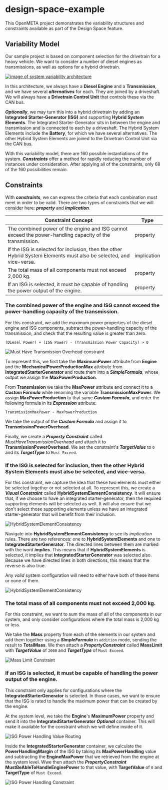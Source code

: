 # design-space-example
This OpenMETA project demonstrates the variability structures and constraints available as part of the Design Space feature.

## Variability Model
Our sample project is based on component selection for the drivetrain for a heavy vehicle. We want to consider a number of diesel engines as transmissions, as well as options for a hybrid drivetrain.

[![image of system variability architecture](images/architecture.svg)](https://docs.google.com/drawings/d/1vpe10HUfPfzYQmR3JW2pXkALklzd0Or0NvBXizgAnLQ/edit?usp=sharing)

In this architecture, we always have a **Diesel Engine** and a **Transmission**, and we have several _**alternatives**_ for each. They are joined by a driveshaft. We will always have a **Drivetrain Control Unit** that controls these via the CAN bus.

_**Optionally**_, we may turn this into a hybrid drivetrain by adding an **Integrated Starter-Generator (ISG)** and supporting **Hybrid System Elements**. The Integrated Starter-Generator sits in between the engine and transmission and is connected to each by a driveshaft. The Hybrid System Elements include the **Battery**, for which we have several alternatives. The other Hybrid System Elements are joined to the Drivetrain Control Unit via the CAN bus.

With this variability model, there are 160 possible instantiations of the system. _**Constraints**_ offer a method for rapidly reducing the number of instances under consideration. After applying all of the constraints, only 68 of the 160 possibilities remain.

## Constraints
With _**constraints**_, we can express the criteria that each combination must meet in order to be valid. There are two types of constraints that we will consider here: _**property**_ and _**implication**_.

Constraint Concept | Type
------------------ | ----
The combined power of the engine and ISG cannot exceed the power-handling capacity of the transmission. | property
If the ISG is selected for inclusion, then the other Hybrid System Elements must also be selected, and vice-versa. | implication
The total mass of all components must not exceed 2,000 kg. | property
If an ISG is selected, it must be capable of handling the power output of the engine. | property

### The combined power of the engine and ISG cannot exceed the power-handling capacity of the transmission.
For this constraint, we add the maximum power properties of the diesel engine and ISG components, subtract the power-handling capacity of the transmission, and check that the resulting value is greater than zero.

`(Diesel Power) + (ISG Power) - (Transmission Power Capacity) > 0`

![Must Have Transmission Overhead constraint](images/must_have_transmission_overhead.png)

To represent this, we first take the **MaximumPower** attribute from **Engine** and the **MechanicalPowerProductionMax** attribute from **IntegratedStarterGenerator** and route them into a _**SimpleFormula**_, whose output we assign the **MaxPowerProduction**.

From **Transmission** we take the **MaxPower** attribute and connect it to a _**Custom Formula**_ while renaming the variable **TransmissionMaxPower**. We assign **MaxPowerProduction** to that same _**Custom Formula**_, and enter the following formula in its _**Expression**_ attribute:

`TransmissionMaxPower - MaxPowerProduction`

We take the output of the _**Custom Formula**_ and assign it to **TransmissionPowerOverhead**.

Finally, we create a _**Property Constraint**_ called _MustHaveTransmissionOverhead_ and attach it to **TransmissionPowerOverhead**. We set the constraint's _**TargetValue**_ to `0` and its _**TargetType**_ to `Must Exceed`.

### If the ISG is selected for inclusion, then the other Hybrid System Elements must also be selected, and vice-versa.
For this constraint, we capture the idea that these two elements must either be selected together or not selected at all. To represent this, we create a _**Visual Constraint**_ called **HybridSystemElementConsistency**. It will ensure that, if we choose to have an integrated starter-generator, then the required supporting elements will be selected as well. It will also ensure that we don't select those supporting elements unless we have an integrated starter-generator that will benefit from their inclusion.

![HybridSystemElementConsistency](images/select_hybrid_elements.png)

Navigate into **HybridSystemElementConsistency** to see its _implication_ rules. There are two references: one to **HybridSystemElements** and one to **IntegratedStarterGenerator**. The directed lines between them are marked with the word _**implies**_. This means that if **HybridSystemElements** is selected, it implies that **IntegratedStarterGenerator** was selected also. Because we have directed lines in both directions, this means that the reverse is also true.

Any _valid_ system configuration will need to either have both of these items or none of them.

![HybridSystemElementConsistency](images/select_hybrid_elements_inside.png)

### The total mass of all components must not exceed 2,000 kg.
For this constraint, we want to sum the mass of all of the components in our system, and only consider configurations where the total mass is 2,000 kg or less.

We take the **Mass** property from each of the elements in our system and add them together using a _**SimpleFormula**_ in `addition` mode, sending the result to **TotalMass**. We then attach a _**PropertyConstraint**_ called **MassLimit** with _**TargetValue**_ of `2000` and _**TargetType**_ of `Must Exceed`.

![Mass Limit Constraint](images/mass_limit_constraint.png)

### If an ISG is selected, it must be capable of handling the power output of the engine.
This constraint only applies for configurations where the **IntegratedStarterGenerator** is selected. In those cases, we want to ensure that the ISG is rated to handle the maximum power that can be created by the engine.

At the system level, we take the **Engine**'s **MaximumPower** property and send it into the **IntegratedStarterGenerator** _**Optional**_ container. This will make it available for the constraint which we will define inside of it.

![ISG Power Handling Value Routing](images/isg-power-handling-value-routing.png)

Inside the **IntegratedStarterGenerator** container, we calculate the **PowerHandlingMargin** of the ISG by taking its **MaxPowerHandling** value and subtracting the **EngineMaxPower** that we retrieved from the engine at the system level. Wwe then attach the _**PropertyConstraint**_ **MustBeAbleToHandleEnginePower** to that value, with **TargetValue** of `0` and **TargetType** of `Must Exceed`.

![ISG Power Handling Constraint](images/isg-power-handling-constraint.png)
